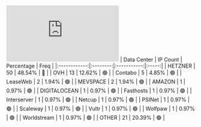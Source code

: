![Diagramm](https://github.com/obajay/StateSync-snapshots/blob/main/Projects/Jackal/1/README.md)
| Data Center | IP Count | Percentage | Freq |
|:------------:|:--------:|:-----------:|:-----:|
| HETZNER | 50 | 48.54% | 🔴 |
| OVH | 13 | 12.62% | 🟢 |
| Contabo | 5 | 4.85% | 🟢 |
| LeaseWeb | 2 | 1.94% | 🟢 |
| MEVSPACE | 2 | 1.94% | 🟢 |
| AMAZON | 1 | 0.97% | 🟢 |
| DIGITALOCEAN | 1 | 0.97% | 🟢 |
| Fasthosts | 1 | 0.97% | 🟢 |
| Interserver | 1 | 0.97% | 🟢 |
| Netcup | 1 | 0.97% | 🟢 |
| PSINet | 1 | 0.97% | 🟢 |
| Scaleway | 1 | 0.97% | 🟢 |
| Vultr | 1 | 0.97% | 🟢 |
| Wolfpaw | 1 | 0.97% | 🟢 |
| Worldstream | 1 | 0.97% | 🟢 |
| OTHER | 21 | 20.39% | 🟢 |